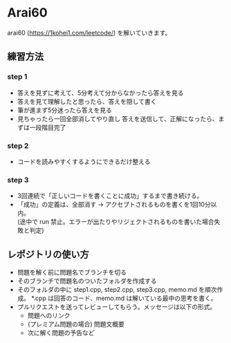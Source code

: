 # Arai60
arai60 (https://1kohei1.com/leetcode/) を解いていきます。

## 練習方法
### step 1
- 答えを見ずに考えて、5分考えて分からなかったら答えを見る  
- 答えを見て理解したと思ったら、答えを隠して書く  
- 筆が進まず5分迷ったら答えを見る  
- 見ちゃったら一回全部消してやり直し 答えを送信して、正解になったら、まずは一段階目完了

### step 2
  - コードを読みやすくするようにできるだけ整える

### step 3
- 3回連続で「正しいコードを書くことに成功」するまで書き続ける。
- 「成功」の定義は、全部消す → アクセプトされるものを書くを1回10分以内。  
(途中で run 禁止。エラーが出たりやリジェクトされるものを書いた場合失敗と判定)

## レポジトリの使い方
- 問題を解く前に問題名でブランチを切る
- そのブランチで問題名のついたフォルダを作成する
- そのフォルダの中に step1.cpp, step2.cpp, step3.cpp, memo.md を順次作成。
  *.cpp は回答のコード、memo.md は解いている最中の思考を書く。
- プルリクエストを送ってレビューしてもらう。メッセージは以下の形式。
  - 問題へのリンク
  - (プレミアム問題の場合) 問題文概要
  - 次に解く問題の予告など
